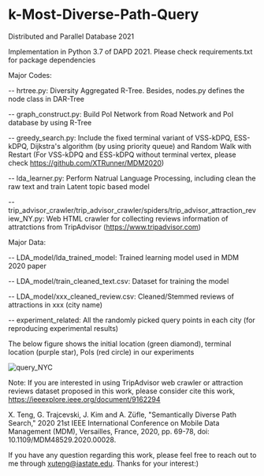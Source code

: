 # k-Most-Diverse-Path-Query

Distributed and Parallel Database 2021

Implementation in Python 3.7 of DAPD 2021. Please check requirements.txt for package dependencies

Major Codes:

-- hrtree.py: Diversity Aggregated R-Tree. Besides, nodes.py defines the node class in DAR-Tree

-- graph_construct.py: Build PoI Network from Road Network and PoI database by using R-Tree

-- greedy_search.py: Include the fixed terminal variant of VSS-kDPQ, ESS-kDPQ, Dijkstra's algorithm (by using priority queue) and Random Walk with Restart
(For VSS-kDPQ and ESS-kDPQ without terminal vertex, please check https://github.com/XTRunner/MDM2020)

-- lda_learner.py: Perform Natrual Language Processing, including clean the raw text and train Latent topic based model

-- trip_advisor_crawler/trip_advisor_crawler/spiders/trip_advisor_attraction_review_NY.py: Web HTML crawler for collecting reviews information of attratctions from TripAdvisor (https://www.tripadvisor.com)

Major Data:

-- LDA_model/lda_trained_model: Trained learning model used in MDM 2020 paper

-- LDA_model/train_cleaned_text.csv: Dataset for training the model

-- LDA_model/xxx_cleaned_review.csv: Cleaned/Stemmed reviews of attractions in xxx (city name)

-- experiment_related: All the randomly picked query points in each city (for reproducing experimental results)

The below figure shows the initial location (green diamond), terminal location (purple star), PoIs (red circle) in our experiments

![query_NYC](https://user-images.githubusercontent.com/16656274/152444925-cce5785d-ca72-4979-be37-4b08b5cb0ab3.png)


Note: If you are interested in using TripAdvisor web crawler or attraction reviews dataset proposed in this work, please consider cite this work, https://ieeexplore.ieee.org/document/9162294

X. Teng, G. Trajcevski, J. Kim and A. Züfle, "Semantically Diverse Path Search," 2020 21st IEEE International Conference on Mobile Data Management (MDM), Versailles, France, 2020, pp. 69-78, doi: 10.1109/MDM48529.2020.00028.

If you have any question regarding this work, please feel free to reach out to me through xuteng@iastate.edu. Thanks for your interest:)
